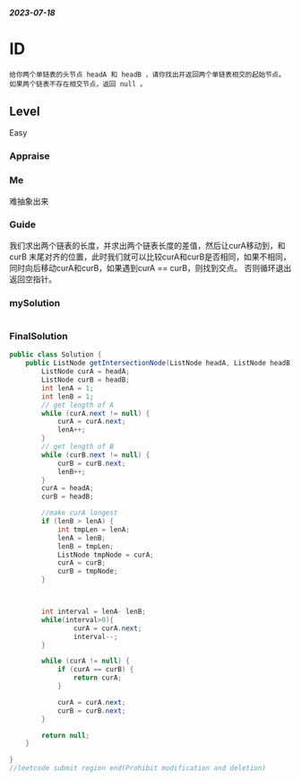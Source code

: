 ##### 2023-07-18
# ID
```
给你两个单链表的头节点 headA 和 headB ，请你找出并返回两个单链表相交的起始节点。如果两个链表不存在相交节点，返回 null 。
```
## Level
Easy
### Appraise

### Me
难抽象出来


### Guide
我们求出两个链表的长度，并求出两个链表长度的差值，然后让curA移动到，和curB 末尾对齐的位置，此时我们就可以比较curA和curB是否相同，如果不相同，同时向后移动curA和curB，如果遇到curA == curB，则找到交点。
否则循环退出返回空指针。

### mySolution
```java

```
### FinalSolution
```java
public class Solution {
    public ListNode getIntersectionNode(ListNode headA, ListNode headB) {
        ListNode curA = headA;
        ListNode curB = headB;
        int lenA = 1;
        int lenB = 1;
        // get length of A
        while (curA.next != null) {
            curA = curA.next;
            lenA++;
        }
        // get length of B
        while (curB.next != null) {
            curB = curB.next;
            lenB++;
        }
        curA = headA;
        curB = headB;

        //make curA longest
        if (lenB > lenA) {
            int tmpLen = lenA;
            lenA = lenB;
            lenB = tmpLen;
            ListNode tmpNode = curA;
            curA = curB;
            curB = tmpNode;
        }



        int interval = lenA- lenB;
        while(interval>0){
                curA = curA.next;
                interval--;
        }

        while (curA != null) {
            if (curA == curB) {
                return curA;
            }

            curA = curA.next;
            curB = curB.next;
        }

        return null;
    }

}
//leetcode submit region end(Prohibit modification and deletion)

```
